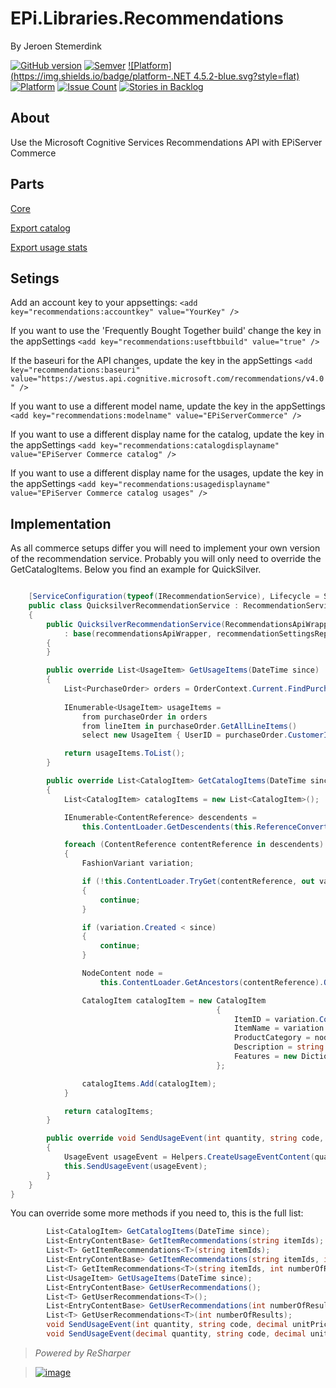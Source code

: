 ﻿# EPi.Libraries.Recommendations

By Jeroen Stemerdink


[![GitHub version](https://badge.fury.io/gh/jstemerdink%2FEPi.Libraries.Recommendations.svg)](http://badge.fury.io/gh/jstemerdink%2FEPi.Libraries.Recommendations)
[![Semver](http://img.shields.io/SemVer/2.0.0.png)](http://semver.org/spec/v2.0.0.html)
[![Platform](https://img.shields.io/badge/platform-.NET 4.5.2-blue.svg?style=flat)](https://msdn.microsoft.com/en-us/library/w0x726c2%28v=vs.110%29.aspx)
[![Platform](https://img.shields.io/badge/EPiServer-%209.12.0-orange.svg?style=flat)](http://world.episerver.com/cms/)
[![Issue Count](https://codeclimate.com/github/jstemerdink/EPi.Libraries.Recommendations/badges/issue_count.svg)](https://codeclimate.com/github/jstemerdink/EPi.Libraries.Recommendations)
[![Stories in Backlog](https://badge.waffle.io/jstemerdink/EPi.Libraries.Recommendations.svg?label=enhancement&title=Backlog)](http://waffle.io/jstemerdink/EPi.Libraries.Recommendations)

## About
Use the Microsoft Cognitive Services Recommendations API with EPiServer Commerce

## Parts

[Core](EPi.Libraries.Recommendations/README.md)

[Export catalog](EPi.Libraries.Recommendations.CatalogExportJob/README.md)

[Export usage stats](EPi.Libraries.Recommendations.UsageExportJob/README.md)

## Setings
Add an account key to your appsettings: ```<add key="recommendations:accountkey" value="YourKey" />```

If you want to use the 'Frequently Bought Together build' change the key in the appSettings ```<add key="recommendations:useftbbuild" value="true" />```

If the baseuri for the API changes, update the key in the appSettings ```<add key="recommendations:baseuri" value="https://westus.api.cognitive.microsoft.com/recommendations/v4.0" />```

If you want to use a different model name, update the key in the appSettings ```<add key="recommendations:modelname" value="EPiServerCommerce" />```

If you want to use a different display name for the catalog, update the key in the appSettings ```<add key="recommendations:catalogdisplayname" value="EPiServer Commerce catalog" />```

If you want to use a different display name for the usages, update the key in the appSettings ```<add key="recommendations:usagedisplayname" value="EPiServer Commerce catalog usages" />```

## Implementation

As all commerce setups differ you will need to implement your own version of the recommendation service. Probably you will only need to override the GetCatalogItems.
Below you find an example for QuickSilver.

```csharp

    [ServiceConfiguration(typeof(IRecommendationService), Lifecycle = ServiceInstanceScope.Singleton)]
    public class QuicksilverRecommendationService : RecommendationService
    {
        public QuicksilverRecommendationService(RecommendationsApiWrapper recommendationsApiWrapper, RecommendationSettingsRepository recommendationSettingsRepository, IContentLoader contentLoader, ReferenceConverter referenceConverter, IOrderRepository orderRepository, ILogger log )
            : base(recommendationsApiWrapper, recommendationSettingsRepository, contentLoader, referenceConverter, orderRepository, log)
        {
        }

        public override List<UsageItem> GetUsageItems(DateTime since)
        {
            List<PurchaseOrder> orders = OrderContext.Current.FindPurchaseOrdersByStatus(OrderStatus.InProgress, OrderStatus.Completed, OrderStatus.OnHold, OrderStatus.AwaitingExchange, OrderStatus.PartiallyShipped).Where(po => po.Created > since).ToList();
            
            IEnumerable<UsageItem> usageItems =
                from purchaseOrder in orders
                from lineItem in purchaseOrder.GetAllLineItems()
                select new UsageItem { UserID = purchaseOrder.CustomerId.ToString(), ItemID = lineItem.Code, EventDate = purchaseOrder.Created, EventType = EventType.Purchase };

            return usageItems.ToList();
        }

        public override List<CatalogItem> GetCatalogItems(DateTime since)
        {
            List<CatalogItem> catalogItems = new List<CatalogItem>();

            IEnumerable<ContentReference> descendents =
                this.ContentLoader.GetDescendents(this.ReferenceConverter.GetRootLink());

            foreach (ContentReference contentReference in descendents)
            {
                FashionVariant variation;

                if (!this.ContentLoader.TryGet(contentReference, out variation))
                {
                    continue;
                }

                if (variation.Created < since)
                {
                    continue;
                }

                NodeContent node =
                    this.ContentLoader.GetAncestors(contentReference).OfType<NodeContent>().FirstOrDefault();

                CatalogItem catalogItem = new CatalogItem
                                              {
                                                  ItemID = variation.Code,
                                                  ItemName = variation.Name,
                                                  ProductCategory = node == null ? "undefined" : node.Name,
                                                  Description = string.Empty,
                                                  Features = new Dictionary<string, string>() { { "color", variation.Color }, { "size", variation.Size } }
                                              };

                catalogItems.Add(catalogItem);
            }

            return catalogItems;
        }

        public override void SendUsageEvent(int quantity, string code, decimal unitPrice, EventType eventType)
        {
            UsageEvent usageEvent = Helpers.CreateUsageEventContent(quantity, code, unitPrice, eventType);
            this.SendUsageEvent(usageEvent);
        }
    }
}
```

You can override some more methods if you need to, this is the full list:
```csharp
        List<CatalogItem> GetCatalogItems(DateTime since);
        List<EntryContentBase> GetItemRecommendations(string itemIds);
        List<T> GetItemRecommendations<T>(string itemIds);
        List<EntryContentBase> GetItemRecommendations(string itemIds, int numberOfResults);
        List<T> GetItemRecommendations<T>(string itemIds, int numberOfResults);
        List<UsageItem> GetUsageItems(DateTime since);
        List<EntryContentBase> GetUserRecommendations();
        List<T> GetUserRecommendations<T>();
        List<EntryContentBase> GetUserRecommendations(int numberOfResults);
        List<T> GetUserRecommendations<T>(int numberOfResults);
        void SendUsageEvent(int quantity, string code, decimal unitPrice, EventType eventType);
        void SendUsageEvent(decimal quantity, string code, decimal unitPrice, EventType eventType);
```

> *Powered by ReSharper*

> [![image](http://resources.jetbrains.com/assets/media/open-graph/jetbrains_250x250.png)](http://jetbrains.com)

